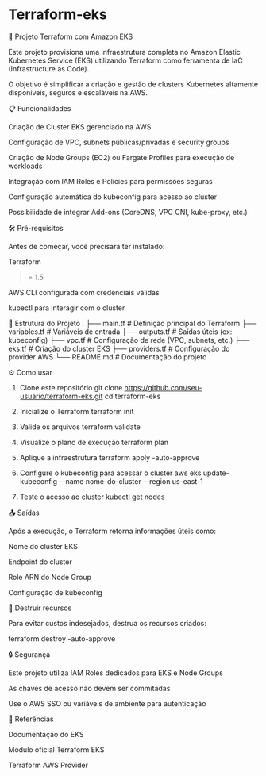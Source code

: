 # Terraform-eks
🚀 Projeto Terraform com Amazon EKS

Este projeto provisiona uma infraestrutura completa no Amazon Elastic Kubernetes Service (EKS) utilizando Terraform como ferramenta de IaC (Infrastructure as Code).

O objetivo é simplificar a criação e gestão de clusters Kubernetes altamente disponíveis, seguros e escaláveis na AWS.

📋 Funcionalidades

Criação de Cluster EKS gerenciado na AWS

Configuração de VPC, subnets públicas/privadas e security groups

Criação de Node Groups (EC2) ou Fargate Profiles para execução de workloads

Integração com IAM Roles e Policies para permissões seguras

Configuração automática do kubeconfig para acesso ao cluster

Possibilidade de integrar Add-ons (CoreDNS, VPC CNI, kube-proxy, etc.)

🛠️ Pré-requisitos

Antes de começar, você precisará ter instalado:

Terraform
 >= 1.5

AWS CLI
 configurada com credenciais válidas

kubectl
 para interagir com o cluster

📂 Estrutura do Projeto
.
├── main.tf              # Definição principal do Terraform
├── variables.tf         # Variáveis de entrada
├── outputs.tf           # Saídas úteis (ex: kubeconfig)
├── vpc.tf               # Configuração de rede (VPC, subnets, etc.)
├── eks.tf               # Criação do cluster EKS
├── providers.tf         # Configuração do provider AWS
└── README.md            # Documentação do projeto

⚙️ Como usar
1. Clone este repositório
git clone https://github.com/seu-usuario/terraform-eks.git
cd terraform-eks

2. Inicialize o Terraform
terraform init

3. Valide os arquivos
terraform validate

4. Visualize o plano de execução
terraform plan

5. Aplique a infraestrutura
terraform apply -auto-approve

6. Configure o kubeconfig para acessar o cluster
aws eks update-kubeconfig --name nome-do-cluster --region us-east-1

7. Teste o acesso ao cluster
kubectl get nodes

📤 Saídas

Após a execução, o Terraform retorna informações úteis como:

Nome do cluster EKS

Endpoint do cluster

Role ARN do Node Group

Configuração de kubeconfig

🧹 Destruir recursos

Para evitar custos indesejados, destrua os recursos criados:

terraform destroy -auto-approve

🔒 Segurança

Este projeto utiliza IAM Roles dedicados para EKS e Node Groups

As chaves de acesso não devem ser commitadas

Use o AWS SSO
 ou variáveis de ambiente para autenticação

📖 Referências

Documentação do EKS

Módulo oficial Terraform EKS

Terraform AWS Provider
